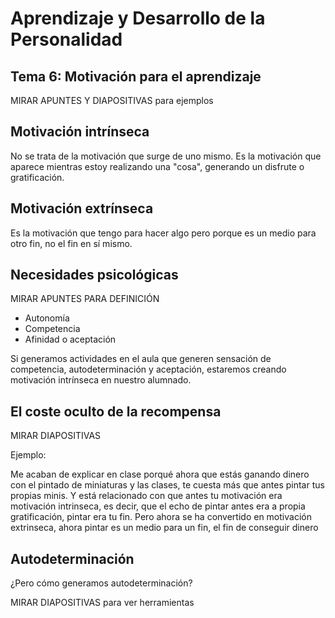 # Aprendizaje y Desarrollo de la Personalidad

## Tema 6: Motivación para el aprendizaje

MIRAR APUNTES Y DIAPOSITIVAS para ejemplos

## Motivación intrínseca

No se trata de la motivación que surge de uno mismo. Es la motivación que aparece mientras estoy realizando una "cosa", generando un disfrute o gratificación. 

## Motivación extrínseca

Es la motivación que tengo para hacer algo pero porque es un medio para otro fin, no el fin en sí mismo. 

## Necesidades psicológicas

MIRAR APUNTES PARA DEFINICIÓN

- Autonomía
- Competencia
- Afinidad o aceptación

Si generamos actividades en el aula que generen sensación de competencia, autodeterminación y aceptación, estaremos creando motivación intrínseca en nuestro alumnado.

## El coste oculto de la recompensa

MIRAR DIAPOSITIVAS 

Ejemplo:

Me acaban de explicar en clase porqué ahora que estás ganando dinero con el pintado de miniaturas y las clases, te cuesta más que antes pintar tus propias minis. Y está relacionado con que antes tu motivación era motivación intrinseca, es decir, que el echo de pintar antes era a propia gratificación, pintar era tu fin. Pero ahora se ha convertido en motivación extrinseca, ahora pintar es un medio para un fin, el fin de conseguir dinero

## Autodeterminación

¿Pero cómo generamos autodeterminación?

MIRAR DIAPOSITIVAS para ver herramientas
